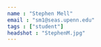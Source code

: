 ```yaml
---
name : "Stephen Mell"
email : "sm1@seas.upenn.edu"
tags : ["student"]
headshot : "StephenM.jpg"
---
```

